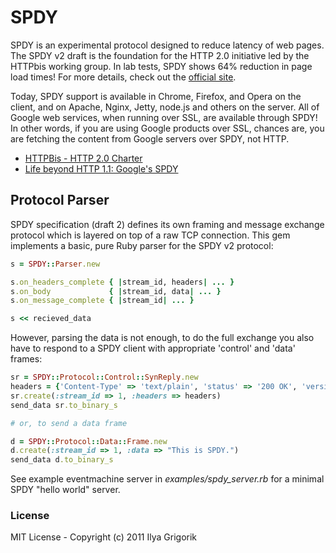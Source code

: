 # SPDY

SPDY is an experimental protocol designed to reduce latency of web pages. The SPDY v2 draft is the foundation for the HTTP 2.0 initiative led by the HTTPbis working group. In lab tests, SPDY shows 64% reduction in page load times! For more details, check out the [official site](https://sites.google.com/a/chromium.org/dev/spdy).

Today, SPDY support is available in Chrome, Firefox, and Opera on the client, and on Apache, Nginx, Jetty, node.js and others on the server. All of Google web services, when running over SSL, are available through SPDY! In other words, if you are using Google products over SSL, chances are, you are fetching the content from Google servers over SPDY, not HTTP.

* [HTTPBis - HTTP 2.0 Charter](http://datatracker.ietf.org/wg/httpbis/charter/)
* [Life beyond HTTP 1.1: Google's SPDY](http://www.igvita.com/2011/04/07/life-beyond-http-11-googles-spdy)

## Protocol Parser

SPDY specification (draft 2) defines its own framing and message exchange protocol which is layered on top of a raw TCP connection. This gem implements a basic, pure Ruby parser for the SPDY v2 protocol:

```ruby
s = SPDY::Parser.new

s.on_headers_complete { |stream_id, headers| ... }
s.on_body             { |stream_id, data| ... }
s.on_message_complete { |stream_id| ... }

s << recieved_data
```

However, parsing the data is not enough, to do the full exchange you also have to respond to a SPDY client with appropriate 'control' and 'data' frames:

```ruby
sr = SPDY::Protocol::Control::SynReply.new
headers = {'Content-Type' => 'text/plain', 'status' => '200 OK', 'version' => 'HTTP/1.1'}
sr.create(:stream_id => 1, :headers => headers)
send_data sr.to_binary_s

# or, to send a data frame

d = SPDY::Protocol::Data::Frame.new
d.create(:stream_id => 1, :data => "This is SPDY.")
send_data d.to_binary_s
```

See example eventmachine server in *examples/spdy_server.rb* for a minimal SPDY "hello world" server.

### License

MIT License - Copyright (c) 2011 Ilya Grigorik
